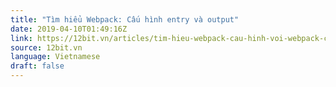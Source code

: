 ```yaml
---
title: "Tìm hiểu Webpack: Cấu hình entry và output"
date: 2019-04-10T01:49:16Z
link: https://12bit.vn/articles/tim-hieu-webpack-cau-hinh-voi-webpack-config-js/
source: 12bit.vn
language: Vietnamese
draft: false
---
```

